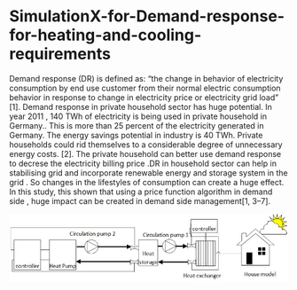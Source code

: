 # SimulationX-for-Demand-response-for-heating-and-cooling-requirements
Demand response (DR) is defined as: “the change in behavior of electricity consumption by end use customer from their normal electric consumption behavior in response to change in electricity price or electricity grid load”  [1]. 
Demand response in private household sector has huge potential. In year 2011 , 140 TWh of electricity is being used in private household in Germany.. This is more than  25 percent of the electricity generated in Germany. The energy savings potential in industry is 40 TWh. Private households could rid themselves to a considerable degree of unnecessary energy costs. [2].
The private household can better use demand response to decrese the electricity billing price .DR in household sector can help in stabilising grid and incorporate renewable energy and storage system in the grid . So changes in the lifestyles of consumption can create a huge effect. In this study, this shown that using a price function algorithm in demand side , huge impact can be created in demand side management[1, 3–7].

![](https://github.com/abhikghosh12/SimulationX-for-Demand-response-for-heating-and-cooling-requirements/blob/master/Private%20house.jpg)
